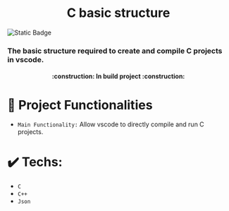 <h1 align="center"> C basic structure </h1>
<img alt="Static Badge" src="https://img.shields.io/badge/STATUS-UNDER%20DEVELOPMENT-darkgreen">
<h3>The basic structure required to create and compile C projects in vscode.</h3>
<h4 align="center">:construction:  In build project  :construction:</h4>

# :hammer: Project Functionalities

- `Main Functionality:` Allow vscode to directly compile and run C projects.

# ✔️ Techs:
- `C`
- `C++`
- `Json`
